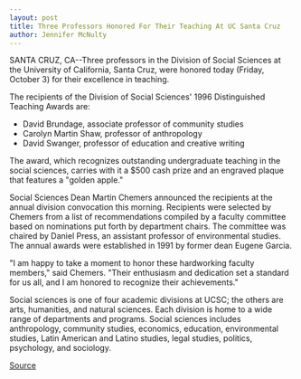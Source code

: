 ```yaml
---
layout: post
title: Three Professors Honored For Their Teaching At UC Santa Cruz
author: Jennifer McNulty
---
```


SANTA CRUZ, CA--Three professors in the Division of Social Sciences at the  University of California, Santa Cruz, were honored today (Friday, October 3)  for their excellence in teaching.

The recipients of the Division of Social Sciences' 1996 Distinguished  Teaching Awards are:
* David Brundage, associate professor of community studies
* Carolyn Martin Shaw, professor of anthropology
* David Swanger, professor of education and creative writing

The award, which recognizes outstanding undergraduate teaching in the  social sciences, carries with it a $500 cash prize and an engraved plaque  that features a "golden apple."

Social Sciences Dean Martin Chemers announced the recipients at the  annual division convocation this morning. Recipients were selected by  Chemers from a list of recommendations compiled by a faculty committee  based on nominations put forth by department chairs. The committee was  chaired by Daniel Press, an assistant professor of environmental studies.  The annual awards were established in 1991 by former dean Eugene Garcia.

"I am happy to take a moment to honor these hardworking faculty  members," said Chemers. "Their enthusiasm and dedication set a standard for  us all, and I am honored to recognize their achievements."

Social sciences is one of four academic divisions at UCSC; the others  are arts, humanities, and natural sciences. Each division is home to a wide  range of departments and programs. Social sciences includes anthropology,  community studies, economics, education, environmental studies, Latin  American and Latino studies, legal studies, politics, psychology, and  sociology.

[Source](http://www1.ucsc.edu/news_events/press_releases/archive/97-98/09-97/091997-UCSC_Social_Science.html "Permalink to 091997-UCSC_Social_Science")

